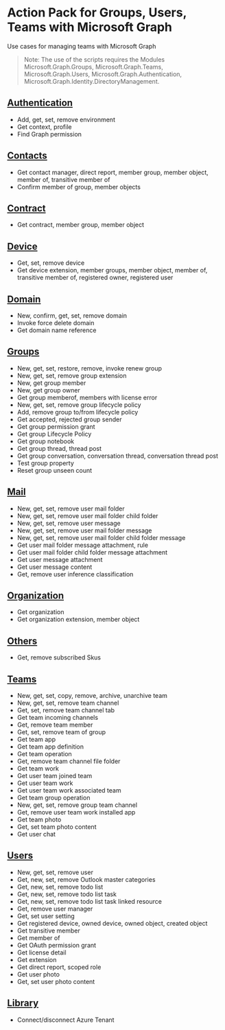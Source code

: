 # Action Pack for Groups, Users, Teams with Microsoft Graph
Use cases for managing teams with Microsoft Graph
> Note: The use of the scripts requires the Modules Microsoft.Graph.Groups, Microsoft.Graph.Teams, Microsoft.Graph.Users, Microsoft.Graph.Authentication, Microsoft.Graph.Identity.DirectoryManagement.

## [Authentication](./Authentication)

+ Add, get, set, remove environment
+ Get context, profile
+ Find Graph permission

## [Contacts](./Contacts)

+ Get contact manager, direct report, member group, member object, member of, transitive member of
+ Confirm member of group, member objects

## [Contract](./Contract)

+ Get contract, member group, member object

## [Device](./Device)

+ Get, set, remove device
+ Get device extension, member groups, member object, member of, transitive member of, registered owner, registered user

## [Domain](./Domain)

+ New, confirm, get, set, remove domain
+ Invoke force delete domain
+ Get domain name reference

## [Groups](./Groups)

+ New, get, set, restore, remove, invoke renew group
+ New, get, set, remove group extension
+ New, get group member
+ New, get group owner
+ Get group memberof, members with license error
+ New, get, set, remove group lifecycle policy
+ Add, remove group to/from lifecycle policy
+ Get accepted, rejected group sender
+ Get group permission grant
+ Get group Lifecycle Policy
+ Get group notebook
+ Get group thread, thread post
+ Get group conversation, conversation thread, conversation thread post
+ Test group property
+ Reset group unseen count

## [Mail](./Mail)

+ New, get, set, remove user mail folder
+ New, get, set, remove user mail folder child folder
+ New, get, set, remove user message
+ New, get, set, remove user mail folder message
+ New, get, set, remove user mail folder child folder message
+ Get user mail folder message attachment, rule
+ Get user mail folder child folder message attachment
+ Get user message attachment
+ Get user message content
+ Get, remove user inference classification 

## [Organization](./Organization)

+ Get organization
+ Get organization extension, member object

## [Others](./Others)

+ Get, remove subscribed Skus

## [Teams](./Teams)

+ New, get, set, copy, remove, archive, unarchive team
+ New, get, set, remove team channel
+ Get, set, remove team channel tab
+ Get team incoming channels 
+ Get, remove team member
+ Get, set, remove team of group
+ Get team app
+ Get team app definition
+ Get team operation
+ Get, remove team channel file folder
+ Get team work
+ Get user team joined team
+ Get user team work
+ Get user team work associated team
+ Get team group operation
+ New, get, set, remove group team channel
+ Get, remove user team work installed app
+ Get team photo
+ Get, set team photo content
+ Get user chat

## [Users](./Users)

+ New, get, set, remove user
+ Get, new, set, remove Outlook master categories
+ Get, new, set, remove todo list
+ Get, new, set, remove todo list task
+ Get, new, set, remove todo list task linked resource
+ Get, remove user manager
+ Get, set user setting
+ Get registered device, owned device, owned object, created object
+ Get transitive member
+ Get member of
+ Get OAuth permission grant
+ Get license detail
+ Get extension
+ Get direct report, scoped role
+ Get user photo
+ Get, set user photo content

## [Library](./_LIB_)

+ Connect/disconnect Azure Tenant